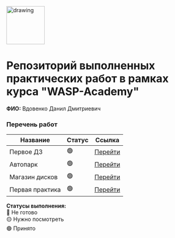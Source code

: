 <a href="https://wasp-academy.com"><img src="https://wasp-academy.com/Resources/wasp-logo.png" alt="drawing" width="100"/></a>

# Репозиторий выполненных практических работ в рамках курса "WASP-Academy"
**ФИО:** Вдовенко Данил Дмитриевич

### Перечень работ

Название          | Статус | Ссылка
------------------|--------|--------
Первое ДЗ         | 🟢    |<a href="https://github.com/dsnvel/WASP_Academy/tree/main/Lesson_1">Перейти</a>
Автопарк          | 🟢    | <a href="https://github.com/dsnvel/WASP_Academy/tree/main/Autopark">Перейти</a>
Магазин дисков    | 🟢    |<a href="https://github.com/dsnvel/WASP_Academy/tree/main/Store_of_discks">Перейти</a>
Первая практика   | 🟢    | <a href="https://github.com/dsnvel/WASP_Academy/tree/main/Practice/Safe/Safe">Перейти</a>



**Статусы выполнения:** <br>
🔴 Не готово <br>
🟡 Нужно посмотреть <br>
🟢 Принято <br>
